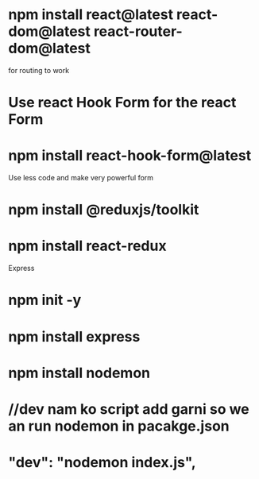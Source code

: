 # npm install react@latest react-dom@latest react-router-dom@latest 
for routing to work

# Use react Hook Form for the react Form
# npm install react-hook-form@latest
Use less code and make very powerful form

# npm install @reduxjs/toolkit

# npm install react-redux



Express

# npm init -y

# npm install express

<!-- NODEMON AAILE CHAINNA -->
# npm install nodemon 

#  //dev nam ko script add garni so we an run nodemon in pacakge.json

 # "dev": "nodemon index.js", 
<!-- Automaticaly code restars so nodemon us used -->